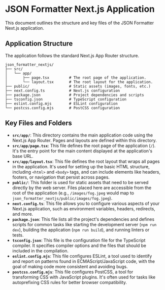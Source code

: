 # JSON Formatter Next.js Application

This document outlines the structure and key files of the JSON Formatter Next.js application.

## Application Structure

The application follows the standard Next.js App Router structure.

```
json_formatter_nextjs/
├── src/
│   └── app/
│       ├── page.tsx         # The root page of the application.
│       └── layout.tsx       # The root layout for the application.
├── public/                  # Static assets (images, fonts, etc.)
├── next.config.ts           # Next.js configuration
├── package.json             # Project dependencies and scripts
├── tsconfig.json            # TypeScript configuration
├── eslint.config.mjs        # ESLint configuration
└── postcss.config.mjs       # PostCSS configuration
```

## Key Files and Folders

*   **`src/app/`**: This directory contains the main application code using the Next.js App Router. Pages and layouts are defined within this directory.
*   **`src/app/page.tsx`**: This file defines the root page of the application (`/`). It's the entry point for the main content displayed at the application's base URL.
*   **`src/app/layout.tsx`**: This file defines the root layout that wraps all pages in the application. It's used for setting up the basic HTML structure, including `<html>` and `<body>` tags, and can include elements like headers, footers, or navigation that persist across pages.
*   **`public/`**: This folder is used for static assets that need to be served directly by the web server. Files placed here are accessible from the root of the application (e.g., `/images/fog.jpeg` would map to `json_formatter_nextjs/public/images/fog.jpeg`).
*   **`next.config.ts`**: This file allows you to configure various aspects of your Next.js application, such as environment variables, headers, redirects, and more.
*   **`package.json`**: This file lists all the project's dependencies and defines scripts for common tasks like starting the development server (`npm run dev`), building the application (`npm run build`), and running linters or tests.
*   **`tsconfig.json`**: This file is the configuration file for the TypeScript compiler. It specifies compiler options and the files that should be included in the compilation.
*   **`eslint.config.mjs`**: This file configures ESLint, a tool used to identify and report on patterns found in ECMAScript/JavaScript code, with the goal of making code more consistent and avoiding bugs.
*   **`postcss.config.mjs`**: This file configures PostCSS, a tool for transforming CSS with JavaScript plugins. It's often used for tasks like autoprefixing CSS rules for better browser compatibility.
